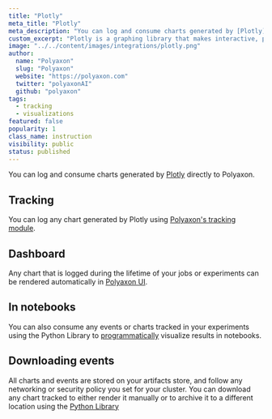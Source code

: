 ```yaml
---
title: "Plotly"
meta_title: "Plotly"
meta_description: "You can log and consume charts generated by [Plotly](https://plotly.com/) directly to Polyaxon."
custom_excerpt: "Plotly is a graphing library that makes interactive, publication-quality graphs. Examples of how to make line plots, scatter plots, area charts, bar charts, error bars, box plots, histograms, heatmaps, subplots, multiple-axes, polar charts, and bubble charts. "
image: "../../content/images/integrations/plotly.png"
author:
  name: "Polyaxon"
  slug: "Polyaxon"
  website: "https://polyaxon.com"
  twitter: "polyaxonAI"
  github: "polyaxon"
tags: 
  - tracking
  - visualizations
featured: false
popularity: 1
class_name: instruction
visibility: public
status: published
---
```


You can log and consume charts generated by [Plotly](https://plotly.com/) directly to Polyaxon.

## Tracking

You can log any chart generated by Plotly using [Polyaxon's tracking module](/docs/experimentation/tracking/module/#log_plotly_chart).

## Dashboard

Any chart that is logged during the lifetime of your jobs or experiments can be rendered automatically in [Polyaxon UI](/docs/experimentation/visualizations/custom/#plotly).

## In notebooks

You can also consume any events or charts tracked in your experiments using the Python Library to [programmatically](/docs/experimentation/visualizations/programmatic/#single-run) visualize results in notebooks.

## Downloading events

All charts and events are stored on your artifacts store, and follow any networking or security policy you set for your cluster. 
You can download any chart tracked to either render it manually or to archive it to a different location using the [Python Library](/docs/core/python-library/run-client/#get_events) 
